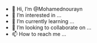 - 👋 Hi, I’m @Mohamednourayn
- 👀 I’m interested in ...
- 🌱 I’m currently learning ...
- 💞️ I’m looking to collaborate on ...
- 📫 How to reach me ...

<!---
Mohamednourayn/Mohamednourayn is a ✨ special ✨ repository because its `README.md` (this file) appears on your GitHub profile.
You can click the Preview link to take a look at your changes.
--->

